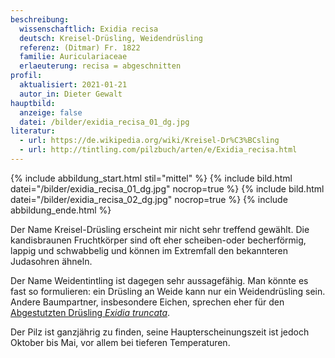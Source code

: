 ```yaml
---
beschreibung:
  wissenschaftlich: Exidia recisa
  deutsch: Kreisel-Drüsling, Weidendrüsling
  referenz: (Ditmar) Fr. 1822
  familie: Auriculariaceae
  erlaeuterung: recisa = abgeschnitten
profil:
  aktualisiert: 2021-01-21
  autor_in: Dieter Gewalt
hauptbild:
  anzeige: false
  datei: /bilder/exidia_recisa_01_dg.jpg
literatur:
  - url: https://de.wikipedia.org/wiki/Kreisel-Dr%C3%BCsling
  - url: http://tintling.com/pilzbuch/arten/e/Exidia_recisa.html
---
```

{% include abbildung_start.html stil="mittel" %}
{% include bild.html datei="/bilder/exidia_recisa_01_dg.jpg" nocrop=true %}
{% include bild.html datei="/bilder/exidia_recisa_02_dg.jpg" nocrop=true %}
{% include abbildung_ende.html %}

Der Name Kreisel-Drüsling erscheint mir nicht sehr treffend gewählt. Die kandisbraunen Fruchtkörper sind oft eher scheiben-oder becherförmig, lappig und schwabbelig und können im Extremfall den bekannteren Judasohren ähneln. 

Der Name Weidentintling ist dagegen sehr aussagefähig. Man könnte es fast so formulieren: ein Drüsling an Weide kann nur ein Weidendrüsling sein. Andere Baumpartner, insbesondere Eichen, sprechen eher für den [Abgestutzten Drüsling *Exidia truncata*](https://fundkorb.de/pilze/exidia-truncata-abgestutzter-dr%C3%BCsling).

Der Pilz ist ganzjährig zu finden, seine Haupterscheinungszeit ist jedoch Oktober bis Mai, vor allem bei tieferen Temperaturen.